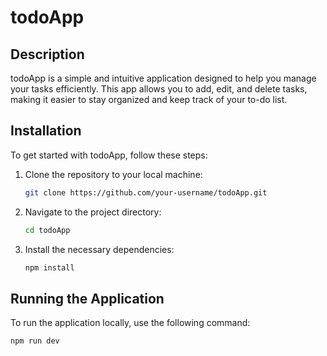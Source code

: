 # todoApp

## Description

todoApp is a simple and intuitive application designed to help you manage your tasks efficiently. This app allows you to add, edit, and delete tasks, making it easier to stay organized and keep track of your to-do list.

## Installation

To get started with todoApp, follow these steps:

1. Clone the repository to your local machine:
    ```bash
    git clone https://github.com/your-username/todoApp.git
    ```
2. Navigate to the project directory:
    ```bash
    cd todoApp
    ```
3. Install the necessary dependencies:
    ```bash
    npm install
    ```

## Running the Application

To run the application locally, use the following command:
```bash
npm run dev
